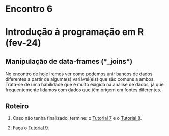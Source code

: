 Encontro 6
================

# Introdução à programação em R (fev-24)

## Manipulação de data-frames (\*\_joins\*)

No encontro de hoje iremos ver como podemos unir bancos de dados
diferentes a partir de alguma(s) variável(eis) que são comuns a ambos.
Trata-se de uma habilidade que é muito exigida na análise de dados, já
que frequentemente lidamos com dados que têm origem em fontes
diferentes.

## Roteiro

1.  Caso não tenha finalizado, termine: o [Tutorial 7](../Tutoriais/Tutorial-7.md) e o [Tutorial 8](../Tutoriais/Tutorial-8.md).

2.  Faça o [Tutorial 9](../Tutoriais/Tutorial-9.md).
